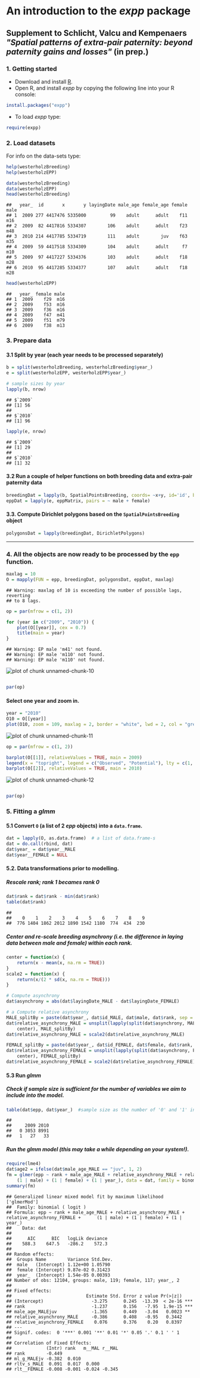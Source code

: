 <!--
%\VignetteEngine{knitr::docco_linear}
%\VignetteIndexEntry{An Introduction to expp}
-->

An introduction to the _expp_ package
====================================
Supplement to Schlicht, Valcu and Kempenaers _"Spatial patterns of extra-pair paternity: beyond paternity gains and losses"_ (in prep.)
-------------------------------------------------------------------------------------------------------------------------------------


### 1. Getting started
 * Download and install [R](http://cran.rstudio.com/).
 * Open R, and install _expp_ by copying the following line into your R console:  

```r
install.packages("expp")
```

  


 * To load _expp_ type:   

```r
require(expp)
```


### 2. Load datasets
For info on the data-sets type: 

```r
help(westerholzBreeding)
help(westerholzEPP)
```


```r
data(westerholzBreeding)
data(westerholzEPP)
head(westerholzBreeding)
```

```
##   year_  id       x       y layingDate male_age female_age female male
## 1  2009 277 4417476 5335000         99    adult      adult    f11  m16
## 2  2009  82 4417816 5334307        106    adult      adult    f23  m48
## 3  2010 214 4417785 5334719        111    adult        juv    f63  m35
## 4  2009  59 4417518 5334309        104    adult      adult     f7  m10
## 5  2009  97 4417227 5334376        103    adult      adult    f18  m28
## 6  2010  95 4417285 5334377        107    adult      adult    f18  m28
```

```r
head(westerholzEPP)
```

```
##   year_ female male
## 1  2009    f29  m16
## 2  2009    f53  m16
## 3  2009    f36  m16
## 4  2009    f47  m41
## 5  2009    f51  m79
## 6  2009    f38  m13
```

  
### 3. Prepare data

#### 3.1 Split by year (each year needs to be processed separately)


```r
b = split(westerholzBreeding, westerholzBreeding$year_)
e = split(westerholzEPP, westerholzEPP$year_)

# sample sizes by year
lapply(b, nrow)
```

```
## $`2009`
## [1] 56
## 
## $`2010`
## [1] 96
```

```r
lapply(e, nrow)
```

```
## $`2009`
## [1] 29
## 
## $`2010`
## [1] 32
```


#### 3.2 Run a couple of helper functions on both breeding data and extra-pair paternity data 

```r
breedingDat = lapply(b, SpatialPointsBreeding, coords= ~x+y, id='id', breeding= ~male + female)
eppDat = lapply(e, eppMatrix, pairs = ~ male + female)

```


#### 3.3. Compute Dirichlet polygons based on the `SpatialPointsBreeding` object

```r
polygonsDat = lapply(breedingDat, DirichletPolygons)
```

********************************************************************************

### 4. All the objects are now ready to be processed by the `epp` function.

```r
maxlag = 10
O = mapply(FUN = epp, breedingDat, polygonsDat, eppDat, maxlag)
```

```
## Warning: maxlag of 10 is exceeding the number of possible lags, reverting
## to 8 lags.
```



```r
op = par(mfrow = c(1, 2))

for (year in c("2009", "2010")) {
    plot(O[[year]], cex = 0.7)
    title(main = year)
}
```

```
## Warning: EP male 'm41' not found.
## Warning: EP male 'm110' not found.
## Warning: EP male 'm110' not found.
```

![plot of chunk unnamed-chunk-10](figure/unnamed-chunk-10.png) 

```r

par(op)
```

#### Select one year and zoom in.

```r
year = "2010"
O10 = O[[year]]
plot(O10, zoom = 109, maxlag = 2, border = "white", lwd = 2, col = "grey60")
```

![plot of chunk unnamed-chunk-11](figure/unnamed-chunk-11.png) 






```r
op = par(mfrow = c(1, 2))

barplot(O[[1]], relativeValues = TRUE, main = 2009)
legend(x = "topright", legend = c("Observed", "Potential"), lty = c(1, 2), bty = "n")
barplot(O[[2]], relativeValues = TRUE, main = 2010)
```

![plot of chunk unnamed-chunk-12](figure/unnamed-chunk-12.png) 

```r

par(op)
```


### 5. Fitting a _glmm_ 

#### 5.1 Convert `O` (a list of 2 _epp_ objects) into a `data.frame`.

```r
dat = lapply(O, as.data.frame)  # a list of data.frame-s
dat = do.call(rbind, dat)
dat$year_ = dat$year__MALE
dat$year__FEMALE = NULL
```


#### 5.2. Data transformations prior to modelling.

##### Rescale rank; rank 1 becames rank 0

```r
dat$rank = dat$rank - min(dat$rank)
table(dat$rank)
```

```
## 
##    0    1    2    3    4    5    6    7    8    9 
##  776 1404 1862 2012 1890 1542 1180  774  434  230
```

##### Center and re-scale breeding asynchrony (i.e. the difference in laying data between male and female) within each rank.


```r
center = function(x) {
    return(x - mean(x, na.rm = TRUE))
}
scale2 = function(x) {
    return(x/(2 * sd(x, na.rm = TRUE)))
}

# Compute asynchrony
dat$asynchrony = abs(dat$layingDate_MALE - dat$layingDate_FEMALE)

# a Compute relative asynchrony
MALE_splitBy = paste(dat$year_, dat$id_MALE, dat$male, dat$rank, sep = "_")
dat$relative_asynchrony_MALE = unsplit(lapply(split(dat$asynchrony, MALE_splitBy), 
    center), MALE_splitBy)
dat$relative_asynchrony_MALE = scale2(dat$relative_asynchrony_MALE)

FEMALE_splitBy = paste(dat$year_, dat$id_FEMALE, dat$female, dat$rank, sep = "_")
dat$relative_asynchrony_FEMALE = unsplit(lapply(split(dat$asynchrony, FEMALE_splitBy), 
    center), FEMALE_splitBy)
dat$relative_asynchrony_FEMALE = scale2(dat$relative_asynchrony_FEMALE)
```


#### 5.3 Run _glmm_
##### Check if sample size is sufficient for the number of variables we aim to include into the model.

```r
table(dat$epp, dat$year_)  #sample size as the number of '0' and '1' in the epp column
```

```
##    
##     2009 2010
##   0 3053 8991
##   1   27   33
```

##### Run the glmm model (this may take a while depending on your system!).

```r
require(lme4)
dat$age2 = ifelse(dat$male_age_MALE == "juv", 1, 2)
fm = glmer(epp ~ rank + male_age_MALE + relative_asynchrony_MALE + relative_asynchrony_FEMALE + 
    (1 | male) + (1 | female) + (1 | year_), data = dat, family = binomial)
summary(fm)
```


```
## Generalized linear mixed model fit by maximum likelihood ['glmerMod']
##  Family: binomial ( logit )
## Formula: epp ~ rank + male_age_MALE + relative_asynchrony_MALE + relative_asynchrony_FEMALE +      (1 | male) + (1 | female) + (1 | year_) 
##    Data: dat 
## 
##      AIC      BIC   logLik deviance 
##    588.3    647.5   -286.2    572.3 
## 
## Random effects:
##  Groups Name        Variance Std.Dev.
##  male   (Intercept) 1.12e+00 1.05790 
##  female (Intercept) 9.87e-02 0.31423 
##  year_  (Intercept) 1.54e-05 0.00393 
## Number of obs: 12104, groups: male, 119; female, 117; year_, 2
## 
## Fixed effects:
##                            Estimate Std. Error z value Pr(>|z|)    
## (Intercept)                  -3.275      0.245  -13.39  < 2e-16 ***
## rank                         -1.237      0.156   -7.95  1.9e-15 ***
## male_age_MALEjuv             -1.365      0.449   -3.04   0.0023 ** 
## relative_asynchrony_MALE     -0.386      0.408   -0.95   0.3442    
## relative_asynchrony_FEMALE    0.076      0.376    0.20   0.8397    
## ---
## Signif. codes:  0 '***' 0.001 '**' 0.01 '*' 0.05 '.' 0.1 ' ' 1
## 
## Correlation of Fixed Effects:
##             (Intr) rank   m__MAL r__MAL
## rank        -0.449                     
## ml_g_MALEjv -0.382  0.010              
## rltv_s_MALE  0.091  0.017  0.000       
## rlt__FEMALE -0.008 -0.001 -0.024 -0.345
```









